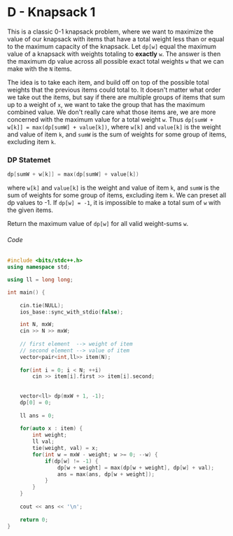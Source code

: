 # D - Knapsack 1

This is a classic 0-1 knapsack problem, where we want to maximize the value of our knapsack with items that have a total weight less than or equal to the maximum
capacity of the knapsack. Let ```dp[w]``` equal the maximum value of a knapsack with weights totaling to **exactly** ```w```. The answer is then the maximum dp value
across all possible exact total weights ```w``` that we can make with the ```N``` items. 

The idea is to take each item, and build off on top of the possible total weights that the previous items could total to. It doesn't matter what order we take out 
the items, but say if there are multiple groups of items that sum up to a weight of ```x```, we want to take the group that has the maximum combined value. We don't
really care what those items are, we are more concerned with the maximum value for a total weight ```w```. Thus ```dp[sumW + w[k]] = max(dp[sumW] + value[k])```, where ```w[k]``` and ```value[k]``` is the weight and value of item ```k```, and ```sumW``` is the sum of weights for some group of items, excluding item ```k```.

### DP Statemet

```cpp
dp[sumW + w[k]] = max(dp[sumW] + value[k])
```

where ```w[k]``` and ```value[k]``` is the weight and value of item ```k```, and ```sumW``` is the sum of weights for 
some group of items, excluding item ```k```. We can preset all dp values to -1. If ```dp[w] = -1```, it is impossible to make a total sum of ```w``` with the given items.

Return the maximum value of ```dp[w]``` for all valid weight-sums ```w```.

###### Code 

```cpp
#include <bits/stdc++.h>
using namespace std;

using ll = long long;

int main() {
	
	cin.tie(NULL);
	ios_base::sync_with_stdio(false);

	int N, mxW;
	cin >> N >> mxW;
	
	// first element  --> weight of item
	// second element --> value of item
	vector<pair<int,ll>> item(N);
	
	for(int i = 0; i < N; ++i)
		cin >> item[i].first >> item[i].second;
		
		
	vector<ll> dp(mxW + 1, -1);
	dp[0] = 0;
	
	ll ans = 0;
		
	for(auto x : item) {
		int weight;
		ll val;
		tie(weight, val) = x;
		for(int w = mxW - weight; w >= 0; --w) {
			if(dp[w] != -1) {
				dp[w + weight] = max(dp[w + weight], dp[w] + val);
				ans = max(ans, dp[w + weight]);
			}
		}
	}
	
	cout << ans << '\n';
	
	return 0;
}
```
